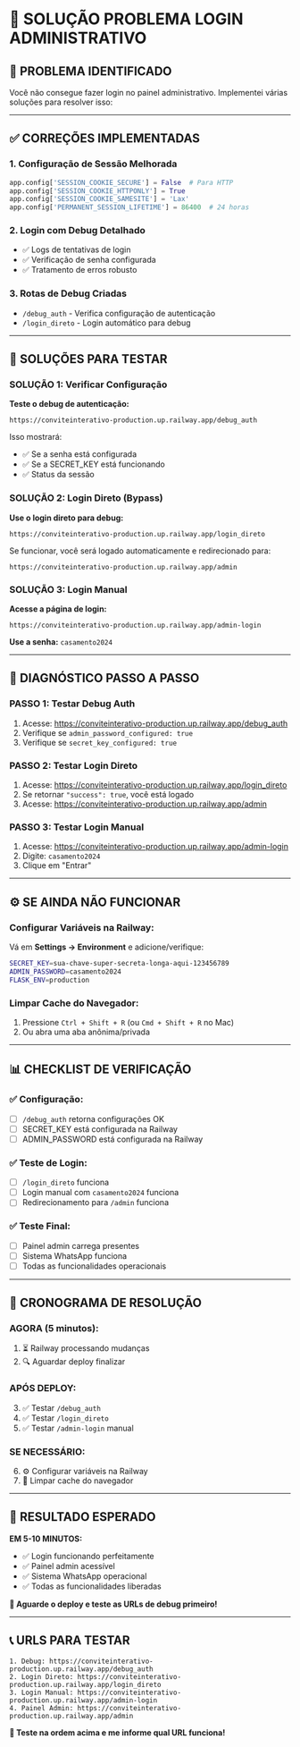 # 🔐 SOLUÇÃO PROBLEMA LOGIN ADMINISTRATIVO

## 🚨 **PROBLEMA IDENTIFICADO**

Você não consegue fazer login no painel administrativo. Implementei várias soluções para resolver isso:

---

## ✅ **CORREÇÕES IMPLEMENTADAS**

### **1. Configuração de Sessão Melhorada**
```python
app.config['SESSION_COOKIE_SECURE'] = False  # Para HTTP
app.config['SESSION_COOKIE_HTTPONLY'] = True
app.config['SESSION_COOKIE_SAMESITE'] = 'Lax'
app.config['PERMANENT_SESSION_LIFETIME'] = 86400  # 24 horas
```

### **2. Login com Debug Detalhado**
- ✅ Logs de tentativas de login
- ✅ Verificação de senha configurada
- ✅ Tratamento de erros robusto

### **3. Rotas de Debug Criadas**
- `/debug_auth` - Verifica configuração de autenticação
- `/login_direto` - Login automático para debug

---

## 🎯 **SOLUÇÕES PARA TESTAR**

### **SOLUÇÃO 1: Verificar Configuração**

**Teste o debug de autenticação:**
```
https://conviteinterativo-production.up.railway.app/debug_auth
```

Isso mostrará:
- ✅ Se a senha está configurada
- ✅ Se a SECRET_KEY está funcionando
- ✅ Status da sessão

### **SOLUÇÃO 2: Login Direto (Bypass)**

**Use o login direto para debug:**
```
https://conviteinterativo-production.up.railway.app/login_direto
```

Se funcionar, você será logado automaticamente e redirecionado para:
```
https://conviteinterativo-production.up.railway.app/admin
```

### **SOLUÇÃO 3: Login Manual**

**Acesse a página de login:**
```
https://conviteinterativo-production.up.railway.app/admin-login
```

**Use a senha:** `casamento2024`

---

## 🔧 **DIAGNÓSTICO PASSO A PASSO**

### **PASSO 1: Testar Debug Auth**
1. Acesse: https://conviteinterativo-production.up.railway.app/debug_auth
2. Verifique se `admin_password_configured: true`
3. Verifique se `secret_key_configured: true`

### **PASSO 2: Testar Login Direto**
1. Acesse: https://conviteinterativo-production.up.railway.app/login_direto
2. Se retornar `"success": true`, você está logado
3. Acesse: https://conviteinterativo-production.up.railway.app/admin

### **PASSO 3: Testar Login Manual**
1. Acesse: https://conviteinterativo-production.up.railway.app/admin-login
2. Digite: `casamento2024`
3. Clique em "Entrar"

---

## ⚙️ **SE AINDA NÃO FUNCIONAR**

### **Configurar Variáveis na Railway:**

Vá em **Settings → Environment** e adicione/verifique:

```bash
SECRET_KEY=sua-chave-super-secreta-longa-aqui-123456789
ADMIN_PASSWORD=casamento2024
FLASK_ENV=production
```

### **Limpar Cache do Navegador:**
1. Pressione `Ctrl + Shift + R` (ou `Cmd + Shift + R` no Mac)
2. Ou abra uma aba anônima/privada

---

## 📊 **CHECKLIST DE VERIFICAÇÃO**

### **✅ Configuração:**
- [ ] `/debug_auth` retorna configurações OK
- [ ] SECRET_KEY está configurada na Railway
- [ ] ADMIN_PASSWORD está configurada na Railway

### **✅ Teste de Login:**
- [ ] `/login_direto` funciona
- [ ] Login manual com `casamento2024` funciona
- [ ] Redirecionamento para `/admin` funciona

### **✅ Teste Final:**
- [ ] Painel admin carrega presentes
- [ ] Sistema WhatsApp funciona
- [ ] Todas as funcionalidades operacionais

---

## 🚀 **CRONOGRAMA DE RESOLUÇÃO**

### **AGORA (5 minutos):**
1. ⏳ Railway processando mudanças
2. 🔍 Aguardar deploy finalizar

### **APÓS DEPLOY:**
3. ✅ Testar `/debug_auth`
4. ✅ Testar `/login_direto`
5. ✅ Testar `/admin-login` manual

### **SE NECESSÁRIO:**
6. ⚙️ Configurar variáveis na Railway
7. 🔄 Limpar cache do navegador

---

## 🎉 **RESULTADO ESPERADO**

**EM 5-10 MINUTOS:**
- ✅ Login funcionando perfeitamente
- ✅ Painel admin acessível
- ✅ Sistema WhatsApp operacional
- ✅ Todas as funcionalidades liberadas

**🔐 Aguarde o deploy e teste as URLs de debug primeiro!**

---

## 📞 **URLS PARA TESTAR**

```
1. Debug: https://conviteinterativo-production.up.railway.app/debug_auth
2. Login Direto: https://conviteinterativo-production.up.railway.app/login_direto  
3. Login Manual: https://conviteinterativo-production.up.railway.app/admin-login
4. Painel Admin: https://conviteinterativo-production.up.railway.app/admin
```

**🚀 Teste na ordem acima e me informe qual URL funciona!**
